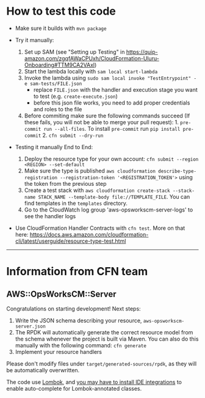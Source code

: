 # How to test this code
* Make sure it builds with `mvn package`
* Try it manually:
    1. Set up SAM (see "Setting up Testing" in https://quip-amazon.com/zgqfAWaCPUxh/CloudFormation-Uluru-Onboarding#TTM9CA2VAxl)
    2. Start the lambda locally with `sam local start-lambda`
    3. Invoke the lambda using `sudo sam local invoke "TestEntrypoint" -e sam-tests/FILE.json`
        * replace `FILE.json` with the handler and execution stage you want to test (e.g. `create-execute.json`)
        * before this json file works, you need to add proper credentials and roles to the file
    4. Before commiting make sure the following commands succeed (If these fails, you will not be able to merge your pull request):
      1. `pre-commit run --all-files`.  To install `pre-commit` run `pip install pre-commit`
      2. `cfn submit --dry-run`

* Testing it manually End to End:
    1. Deploy the resource type for your own account: `cfn submit --region <REGION> --set-default`
    2. Make sure the type is published `aws cloudformation describe-type-registration --registration-token '<REGISTRATION_TOKEN'>` using the token from the previous step
    3. Create a test stack with `aws cloudformation create-stack --stack-name STACK_NAME --template-body file://TEMPLATE_FILE`. You can find templates in the `templates` directory.
    4. Go to the CloudWatch log group 'aws-opsworkscm-server-logs' to see the handler logs

* Use CloudFormation Handler Contracts with `cfn test`. More on that here: https://docs.aws.amazon.com/cloudformation-cli/latest/userguide/resource-type-test.html

____________________
# Information from CFN team

## AWS::OpsWorksCM::Server

Congratulations on starting development! Next steps:

1. Write the JSON schema describing your resource, `aws-opsworkscm-server.json`
2. The RPDK will automatically generate the correct resource model from the
   schema whenever the project is built via Maven. You can also do this manually
   with the following command: `cfn generate`
3. Implement your resource handlers


Please don't modify files under `target/generated-sources/rpdk`, as they will be
automatically overwritten.

The code use [Lombok](https://projectlombok.org/), and [you may have to install
IDE integrations](https://projectlombok.org/) to enable auto-complete for
Lombok-annotated classes.
